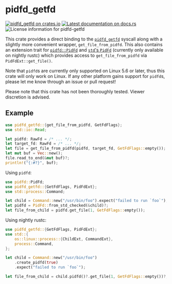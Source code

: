 # pidfd_getfd

[![pidfd_getfd on crates.io](https://img.shields.io/crates/v/pidfd-getfd)](https://crates.io/crates/pidfd_getfd)
[![Latest documentation on docs.rs](https://docs.rs/pidfd_getfd/badge.svg)](https://docs.rs/pidfd_getfd)
![License information for pidfd-getfd](https://img.shields.io/crates/l/pidfd-getfd)

This crate provides a direct binding to the [`pidfd_getfd`] syscall along with
a slightly more convenient wrapper, `get_file_from_pidfd`. This also contains
an extension trait for [`pidfd::PidFd`] and [`std`'s `PidFd`] (currently only
available on nightly rustc) which provides access to `get_file_from_pidfd` via
`PidFdExt::get_file()`.

[`pidfd_getfd`]: https://man7.org/linux/man-pages/man2/pidfd_getfd.2.html
[`pidfd::PidFd`]: https://docs.rs/pidfd/0.2.4/pidfd/struct.PidFd.html
[`std`'s `PidFd`]: https://doc.rust-lang.org/nightly/std/os/linux/process/struct.PidFd.html

Note that `pidfd`s are currently only supported on Linux 5.6 or later, thus this crate
will only work on Linux. If any other platform gains support for `pidfd`s, please
let me know through an issue or pull request!

Please note that this crate has not been thoroughly tested. Viewer discretion
is advised.

## Example
```rust
use pidfd_getfd::{get_file_from_pidfd, GetFdFlags};
use std::io::Read;

let pidfd: RawFd = /* ... */;
let target_fd: RawFd = /* ... */;
let file = get_file_from_pidfd(pidfd, target_fd, GetFdFlags::empty());
let mut buf = Vec::new();
file.read_to_end(&mut buf)?;
println!("{:#?}", buf);
```

Using `pidfd`:
```rust
use pidfd::PidFd;
use pidfd_getfd::{GetFdFlags, PidFdExt};
use std::process::Command;

let child = Command::new("/usr/bin/foo").expect("failed to run `foo`");
let pidfd = PidFd::from_std_checked(&child)?;
let file_from_child = pidfd.get_file(1, GetFdFlags::empty());
```

Using nightly rustc:
```rust
use pidfd_getfd::{GetFdFlags, PidFdExt};
use std::{
    os::linux::process::{ChildExt, CommandExt},
    process::Command,
};

let child = Command::new("/usr/bin/foo")
    .create_pidfd(true)
    .expect("failed to run `foo`");

let file_from_child = child.pidfd()?.get_file(1, GetFdFlags::empty())?;
```
